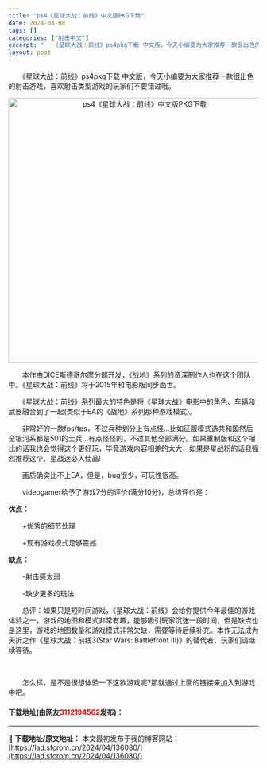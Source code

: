 ```yaml
---
title: "ps4《星球大战：前线》中文版PKG下载"
date: 2024-04-08
tags: []
categories: ["射击中文"]
excerpt: "　　《星球大战：前线》ps4pkg下载 中文版，今天小编要为大家推荐一款很出色的射击游戏，喜欢射击类型游戏的玩家们不要错过哦。 　　本作由DICE斯德哥尔摩分部开发，《战地》系列的资深制作人也在这个团队中。《星球大战：前线》将于2015年和电影版同步面世。 　　《星球大战：前线》系列最大的特色是将《&hellip;"
layout: post
---
```


 <p>　　《星球大战：前线》ps4pkg下载 中文版，今天小编要为大家推荐一款很出色的射击游戏，喜欢射击类型游戏的玩家们不要错过哦。</p> <p align="center"><img border="0" src="https://lad.sfcrom.cn/wp-content/uploads/2024/04/20240408_66135ed007f16.webp" width="533" alt="ps4《星球大战：前线》中文版PKG下载" /></p> <p>　　本作由DICE斯德哥尔摩分部开发，《战地》系列的资深制作人也在这个团队中。《星球大战：前线》将于2015年和电影版同步面世。</p> <p>　　《星球大战：前线》系列最大的特色是将《星球大战》电影中的角色、车辆和武器融合到了一起(类似于EA的《战地》系列那种游戏模式)。</p> <p>　　非常好的一款fps/tps，不过兵种划分上有点怪...比如征服模式选共和国然后全银河系都是501的士兵...有点怪怪的，不过其他全部满分。如果重制版和这个相比的话我也会觉得这个更好玩，毕竟游戏内容相差的太大，如果是星战粉的话我强烈推荐这个。星战迷必入佳品!</p> <p>　　画质确实比不上EA，但是，bug很少，可玩性很高。</p> <p>　　videogamer给予了游戏7分的评价(满分10分)，总结评价是：</p> <p><strong>优点：</strong></p> <p>　　+优秀的细节处理</p> <p>　　+现有游戏模式足够震撼</p> <p><strong>缺点：</strong></p> <p>　　-射击感太弱</p> <p>　　-缺少更多的玩法</p> <p>　　总评：如果只是短时间游戏，《星球大战：前线》会给你提供今年最佳的游戏体验之一，游戏的地图和模式非常有趣，能够吸引玩家沉迷一段时间，但是缺点也是这里，游戏的地图数量和游戏模式非常欠缺，需要等待后续补充。本作无法成为夭折之作《星球大战：前线3(Star Wars: Battlefront III)》的替代者，玩家们请继续等待。</p> <p>&nbsp;</p> <p>　　怎么样，是不是很想体验一下这款游戏呢?那就通过上面的链接来加入到游戏中吧。</p> <p><h4>下载地址(由网友<font color="red">3112194562</font>发布)：</h4></p> 

---
📖 **下载地址/原文地址：** 本文最初发布于我的博客网站：[https://lad.sfcrom.cn/2024/04/136080/](https://lad.sfcrom.cn/2024/04/136080/)
